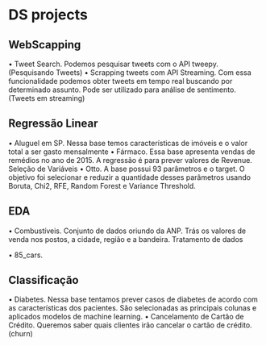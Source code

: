 # DS projects

## WebScapping

•	Tweet Search. Podemos pesquisar tweets com o API tweepy. (Pesquisando Tweets)
•	Scrapping tweets com API Streaming. Com essa funcionalidade podemos obter tweets em tempo real buscando por determinado assunto. Pode ser utilizado para análise de sentimento. (Tweets em streaming)

## Regressão Linear

•	Aluguel em SP. Nessa base temos características de imóveis e o valor total a ser gasto mensalmente
•	Fármaco. Essa base apresenta vendas de remédios no ano de 2015. A regressão é para prever valores de Revenue.
Seleção de Variáveis
•	Otto. A base possui 93 parâmetros e o target. O objetivo foi selecionar e reduzir a quantidade desses parâmetros usando Boruta, Chi2, RFE, Random Forest e Variance Threshold.

## EDA

•	Combustíveis. Conjunto de dados oriundo da ANP. Trás os valores de venda nos postos, a cidade, região e a bandeira.
Tratamento de dados

•	85_cars.

## Classificação

•	Diabetes. Nessa base tentamos prever casos de diabetes de acordo com as características dos pacientes. São selecionadas as principais colunas e aplicados modelos de machine learning.
•	Cancelamento de Cartão de Crédito. Queremos saber quais clientes irão cancelar o cartão de crédito. (churn)
